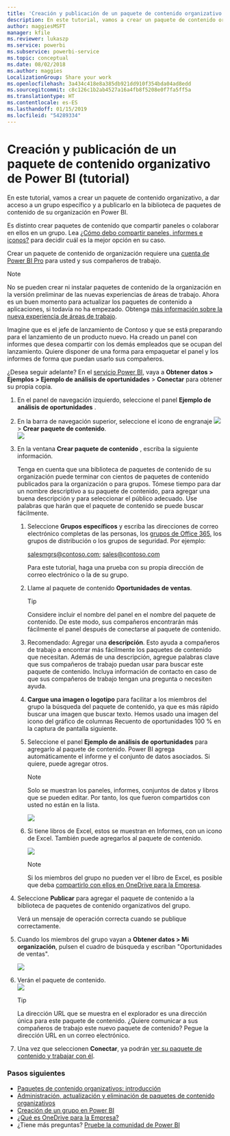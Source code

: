 ```yaml
---
title: 'Creación y publicación de un paquete de contenido organizativo: Power BI'
description: En este tutorial, vamos a crear un paquete de contenido organizativo, a restringir el acceso a un grupo específico y a publicarlo en la biblioteca de paquetes de contenido de su organización en Power BI.
author: maggiesMSFT
manager: kfile
ms.reviewer: lukaszp
ms.service: powerbi
ms.subservice: powerbi-service
ms.topic: conceptual
ms.date: 08/02/2018
ms.author: maggies
LocalizationGroup: Share your work
ms.openlocfilehash: 3a434c418e8a385db921dd910f354bda04ad8edd
ms.sourcegitcommit: c8c126c1b2ab4527a16a4fb8f5208e0f7fa5ff5a
ms.translationtype: HT
ms.contentlocale: es-ES
ms.lasthandoff: 01/15/2019
ms.locfileid: "54289334"
---
```

# <a name="create-and-publish-a-power-bi-organizational-content-pack-tutorial"></a>Creación y publicación de un paquete de contenido organizativo de Power BI (tutorial)

En este tutorial, vamos a crear un paquete de contenido organizativo, a dar acceso a un grupo específico y a publicarlo en la biblioteca de paquetes de contenido de su organización en Power BI.

Es distinto crear paquetes de contenido que compartir paneles o colaborar en ellos en un grupo. Lea [¿Cómo debo compartir paneles, informes e iconos?](service-how-to-collaborate-distribute-dashboards-reports.md) para decidir cuál es la mejor opción en su caso.

Crear un paquete de contenido de organización requiere una [cuenta de Power BI Pro](https://powerbi.microsoft.com/pricing) para usted y sus compañeros de trabajo. 

> [!NOTE]
> No se pueden crear ni instalar paquetes de contenido de la organización en la versión preliminar de las nuevas experiencias de áreas de trabajo. Ahora es un buen momento para actualizar los paquetes de contenido a aplicaciones, si todavía no ha empezado. Obtenga [más información sobre la nueva experiencia de áreas de trabajo](service-create-the-new-workspaces.md).
> 

Imagine que es el jefe de lanzamiento de Contoso y que se está preparando para el lanzamiento de un producto nuevo.  Ha creado un panel con informes que desea compartir con los demás empleados que se ocupan del lanzamiento. Quiere disponer de una forma para empaquetar el panel y los informes de forma que puedan usarlo sus compañeros. 

¿Desea seguir adelante? En el [servicio Power BI](https://powerbi.com), vaya a **Obtener datos > Ejemplos > Ejemplo de análisis de oportunidades** > **Conectar** para obtener su propia copia. 

1. En el panel de navegación izquierdo, seleccione el panel **Ejemplo de análisis de oportunidades** .
2. En la barra de navegación superior, seleccione el icono de engranaje ![](media/service-organizational-content-pack-create-and-publish/cog.png) > **Crear paquete de contenido**.    
   ![](media/service-organizational-content-pack-create-and-publish/pbi_create_contpk.png)
3. En la ventana **Crear paquete de contenido** , escriba la siguiente información.  
   
   Tenga en cuenta que una biblioteca de paquetes de contenido de su organización puede terminar con cientos de paquetes de contenido publicados para la organización o para grupos. Tómese tiempo para dar un nombre descriptivo a su paquete de contenido, para agregar una buena descripción y para seleccionar el público adecuado.  Use palabras que harán que el paquete de contenido se puede buscar fácilmente.
   
   1. Seleccione **Grupos específicos** y escriba las direcciones de correo electrónico completas de las personas, los [grupos de Office 365](https://support.office.com/article/Create-a-group-in-Office-365-7124dc4c-1de9-40d4-b096-e8add19209e9), los grupos de distribución o los grupos de seguridad. Por ejemplo:
      
        salesmgrs@contoso.com; sales@contoso.com
      
      Para este tutorial, haga una prueba con su propia dirección de correo electrónico o la de su grupo.
   
   2. Llame al paquete de contenido **Oportunidades de ventas**.
   
      > [!TIP]
      > Considere incluir el nombre del panel en el nombre del paquete de contenido. De este modo, sus compañeros encontrarán más fácilmente el panel después de conectarse al paquete de contenido.
      > 
      > 
   
   3. Recomendado: Agregar una **descripción**. Esto ayuda a compañeros de trabajo a encontrar más fácilmente los paquetes de contenido que necesitan. Además de una descripción, agregue palabras clave que sus compañeros de trabajo puedan usar para buscar este paquete de contenido. Incluya información de contacto en caso de que sus compañeros de trabajo tengan una pregunta o necesiten ayuda.
   
   4. **Cargue una imagen o logotipo** para facilitar a los miembros del grupo la búsqueda del paquete de contenido, ya que es más rápido buscar una imagen que buscar texto. Hemos usado una imagen del icono del gráfico de columnas Recuento de oportunidades 100 % en la captura de pantalla siguiente.
   
   5. Seleccione el panel **Ejemplo de análisis de oportunidades** para agregarlo al paquete de contenido.  Power BI agrega automáticamente el informe y el conjunto de datos asociados. Si quiere, puede agregar otros.
   
      > [!NOTE]
      >  Solo se muestran los paneles, informes, conjuntos de datos y libros que se pueden editar. Por tanto, los que fueron compartidos con usted no están en la lista.
      > 
      > 
   
      ![](media/service-organizational-content-pack-create-and-publish/cpwindow.png) 
   
   6. Si tiene libros de Excel, estos se muestran en Informes, con un icono de Excel. También puede agregarlos al paquete de contenido.
   
      ![](media/service-organizational-content-pack-create-and-publish/pbi_orgcontpkexcel.png)
   
      > [!NOTE]
      > Si los miembros del grupo no pueden ver el libro de Excel, es posible que deba [compartirlo con ellos en OneDrive para la Empresa](https://support.office.com/article/Share-documents-or-folders-in-Office-365-1fe37332-0f9a-4719-970e-d2578da4941c).
      > 
      > 
4. Seleccione **Publicar** para agregar el paquete de contenido a la biblioteca de paquetes de contenido organizativos del grupo.  
   
   Verá un mensaje de operación correcta cuando se publique correctamente. 
5. Cuando los miembros del grupo vayan a **Obtener datos > Mi organización**, pulsen el cuadro de búsqueda y escriban "Oportunidades de ventas".
   
   ![](media/service-organizational-content-pack-create-and-publish/cp_searchbox.png) 
6. Verán el paquete de contenido.  
   ![](media/service-organizational-content-pack-create-and-publish/powerbi-find-content-pack-organization.png) 
   
   > [!TIP]
   > La dirección URL que se muestra en el explorador es una dirección única para este paquete de contenido.  ¿Quiere comunicar a sus compañeros de trabajo este nuevo paquete de contenido?  Pegue la dirección URL en un correo electrónico.
   > 
   > 
7. Una vez que seleccionen **Conectar**, ya podrán [ver su paquete de contenido y trabajar con él](service-organizational-content-pack-copy-refresh-access.md). 

### <a name="next-steps"></a>Pasos siguientes
* [Paquetes de contenido organizativos: introducción](service-organizational-content-pack-introduction.md)  
* [Administración, actualización y eliminación de paquetes de contenido organizativos](service-organizational-content-pack-manage-update-delete.md)  
* [Creación de un grupo en Power BI](service-create-distribute-apps.md)  
* [¿Qué es OneDrive para la Empresa?](https://support.office.com/article/What-is-OneDrive-for-Business-187f90af-056f-47c0-9656-cc0ddca7fdc2)
* ¿Tiene más preguntas? [Pruebe la comunidad de Power BI](http://community.powerbi.com/)

